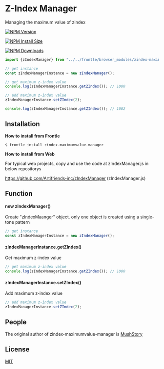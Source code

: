 # Z-Index Manager

Managing the maximum value of zIndex



 [![NPM Version][npm-version-image]][npm-url]

 [![NPM Install Size][npm-install-size-image]][npm-install-size-url]

 [![NPM Downloads][npm-downloads-image]][npm-downloads-url]

```javascript
import {zIndexManager} from "../../frontle/browser_modules/zindex-maximumvalue-manager/zIndexManager.js";

// get instance
const zIndexManagerInstance = new zIndexManager();

// get maximum z-index value
console.log(zIndexManagerInstance.getZIndex()); // 1000

// add maximum z-index value
zIndexManagerInstance.setZIndex(2);

console.log(zIndexManagerInstance.getZIndex()); // 1002

```



## Installation

**How to install from Frontle**

```shell
$ frontle install zindex-maximumvalue-manager
```



**How to install from Web**

For typical web projects, copy and use the code at zIndexManager.js in below repositorys

https://github.com/Artifriends-inc/zIndexManager (zIndexManager.js)



## Function

#### new zIndexManager()

Create "zIndexMaanger" object. only one object is created using a single-tone pattern

```javascript
// get instance
const zIndexManagerInstance = new zIndexManager();
```



#### zIndexManagerInstance.getZIndex()

Get maximum z-index value

```javascript
// get maximum z-index value
console.log(zIndexManagerInstance.getZIndex()); // 1000
```



#### zIndexManagerInstance.setZIndex()

Add maximum z-index value

```javascript
// add maximum z-index value
zIndexManagerInstance.setZIndex(2);
```



## People

The original author of zindex-maximumvalue-manager is [MushStory](https://github.com/MushStory)



## License

 [MIT](LICENSE)



[npm-downloads-image]: https://badgen.net/npm/dm/zindex-maximumvalue-manager
[npm-downloads-url]: https://npmcharts.com/compare/zindex-maximumvalue-manager?minimal=true
[npm-install-size-image]: https://badgen.net/packagephobia/install/zindex-maximumvalue-manager
[npm-install-size-url]: https://packagephobia.com/result?p=zindex-maximumvalue-manager
[npm-url]: https://npmjs.org/package/zindex-maximumvalue-manager
[npm-version-image]: https://badgen.net/npm/v/zindex-maximumvalue-manager
